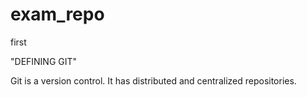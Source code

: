 # exam_repo
first

"DEFINING GIT"

Git is a version control.
It has distributed and centralized repositories.

